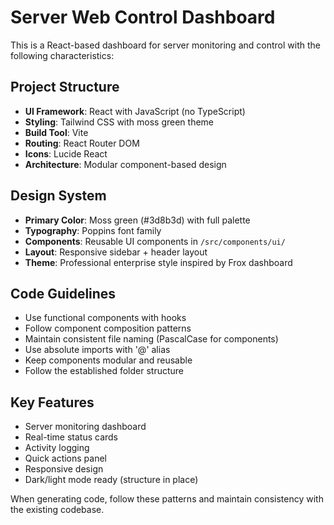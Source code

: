 <!-- Use this file to provide workspace-specific custom instructions to Copilot. For more details, visit https://code.visualstudio.com/docs/copilot/copilot-customization#_use-a-githubcopilotinstructionsmd-file -->

# Server Web Control Dashboard

This is a React-based dashboard for server monitoring and control with the following characteristics:

## Project Structure
- **UI Framework**: React with JavaScript (no TypeScript)
- **Styling**: Tailwind CSS with moss green theme
- **Build Tool**: Vite
- **Routing**: React Router DOM
- **Icons**: Lucide React
- **Architecture**: Modular component-based design

## Design System
- **Primary Color**: Moss green (#3d8b3d) with full palette
- **Typography**: Poppins font family
- **Components**: Reusable UI components in `/src/components/ui/`
- **Layout**: Responsive sidebar + header layout
- **Theme**: Professional enterprise style inspired by Frox dashboard

## Code Guidelines
- Use functional components with hooks
- Follow component composition patterns
- Maintain consistent file naming (PascalCase for components)
- Use absolute imports with '@' alias
- Keep components modular and reusable
- Follow the established folder structure

## Key Features
- Server monitoring dashboard
- Real-time status cards
- Activity logging
- Quick actions panel
- Responsive design
- Dark/light mode ready (structure in place)

When generating code, follow these patterns and maintain consistency with the existing codebase.
